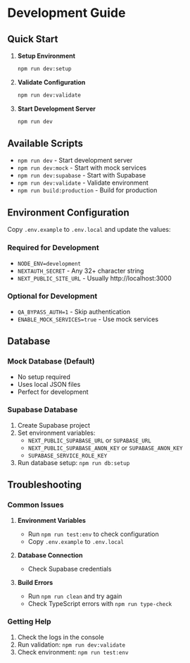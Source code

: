 # Development Guide

## Quick Start

1. **Setup Environment**
   ```bash
   npm run dev:setup
   ```

2. **Validate Configuration**
   ```bash
   npm run dev:validate
   ```

3. **Start Development Server**
   ```bash
   npm run dev
   ```

## Available Scripts

- `npm run dev` - Start development server
- `npm run dev:mock` - Start with mock services
- `npm run dev:supabase` - Start with Supabase
- `npm run dev:validate` - Validate environment
- `npm run build:production` - Build for production

## Environment Configuration

Copy `.env.example` to `.env.local` and update the values:

### Required for Development
- `NODE_ENV=development`
- `NEXTAUTH_SECRET` - Any 32+ character string
- `NEXT_PUBLIC_SITE_URL` - Usually http://localhost:3000

### Optional for Development
- `QA_BYPASS_AUTH=1` - Skip authentication
- `ENABLE_MOCK_SERVICES=true` - Use mock services

## Database

### Mock Database (Default)
- No setup required
- Uses local JSON files
- Perfect for development

### Supabase Database
1. Create Supabase project
2. Set environment variables:
   - `NEXT_PUBLIC_SUPABASE_URL` or `SUPABASE_URL`
   - `NEXT_PUBLIC_SUPABASE_ANON_KEY` or `SUPABASE_ANON_KEY`
   - `SUPABASE_SERVICE_ROLE_KEY`
3. Run database setup: `npm run db:setup`

## Troubleshooting

### Common Issues

1. **Environment Variables**
   - Run `npm run test:env` to check configuration
   - Copy `.env.example` to `.env.local`

2. **Database Connection**
   - Check Supabase credentials

3. **Build Errors**
   - Run `npm run clean` and try again
   - Check TypeScript errors with `npm run type-check`

### Getting Help

1. Check the logs in the console
2. Run validation: `npm run dev:validate`
3. Check environment: `npm run test:env`
